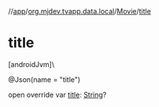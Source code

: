 //[app](../../../index.md)/[org.mjdev.tvapp.data.local](../index.md)/[Movie](index.md)/[title](title.md)

# title

[androidJvm]\

@Json(name = &quot;title&quot;)

open override var [title](title.md): [String](https://kotlinlang.org/api/latest/jvm/stdlib/kotlin/-string/index.html)?
